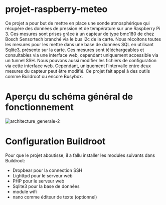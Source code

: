 # projet-raspberry-meteo

Ce projet a pour but de mettre en place une sonde atmosphérique qui récupère des données de pression et de température sur une Raspberry Pi 3. Ces mesures sont prises grâce à un capteur de type bmc180 de chez Bosch Sensortech branché via le bus i2c de la carte.
Nous récoltons toutes les mesures pour les mettre dans une base de données SQL en utilisant Sqlite3, présente sur la carte. Ces mesures sont téléchargeables et consultables via une interface web, cependant uniquement accessible via un tunnel SSH.
Nous pouvons aussi modifier les fichiers de configuration via cette interface web. Cependant, uniquement l'intervalle entre deux mesures du capteur peut être modifié.
Ce projet fait appel à des outils comme Buildroot ou encore Busybox.

# Aperçu du schéma général de fonctionnement



![architecture_generale-2](https://user-images.githubusercontent.com/55884531/177583272-842780f9-480a-4bd0-a38d-94c47355fd8c.png)


# Configuration Buildroot

Pour que le projet aboutisse, il a fallu installer les modules suivants dans Buildroot:
 - Dropbear pour la connection SSH
 - Lighttpd pour le serveur web
 - PHP pour le serveur web
 - Sqlite3 pour la base de données
 - module wifi
 - nano comme éditeur de texte (optionnel)
